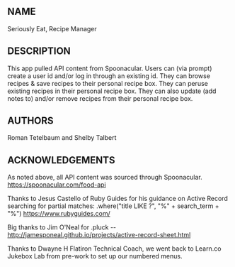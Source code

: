 ## NAME
Seriously Eat, Recipe Manager


## DESCRIPTION
This app pulled API content from Spoonacular.
Users can (via prompt) create a user id and/or log in through an existing id.
They can browse recipes & save recipes to their personal recipe box.
They can peruse existing recipes in their personal recipe box.
They can also update (add notes to) and/or remove recipes from their personal recipe box.


## AUTHORS
Roman Tetelbaum and Shelby Talbert


## ACKNOWLEDGEMENTS
As noted above, all API content was sourced through Spoonacular. https://spoonacular.com/food-api

Thanks to Jesus Castello of Ruby Guides for his guidance on Active Record searching for partial matches: .where("title LIKE ?", "%" + search_term + "%")
https://www.rubyguides.com/

Big thanks to Jim O'Neal for .pluck -- http://jamesponeal.github.io/projects/active-record-sheet.html

Thanks to Dwayne H Flatiron Technical Coach, we went back to Learn.co Jukebox Lab from pre-work to set up our numbered menus.
